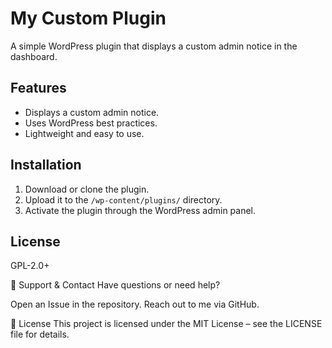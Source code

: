 # My Custom Plugin

A simple WordPress plugin that displays a custom admin notice in the dashboard.

## Features
- Displays a custom admin notice.
- Uses WordPress best practices.
- Lightweight and easy to use.

## Installation
1. Download or clone the plugin.
2. Upload it to the `/wp-content/plugins/` directory.
3. Activate the plugin through the WordPress admin panel.

## License
GPL-2.0+


🎯 Support & Contact
Have questions or need help?

Open an Issue in the repository.
Reach out to me via GitHub.

📜 License
This project is licensed under the MIT License – see the LICENSE file for details.
